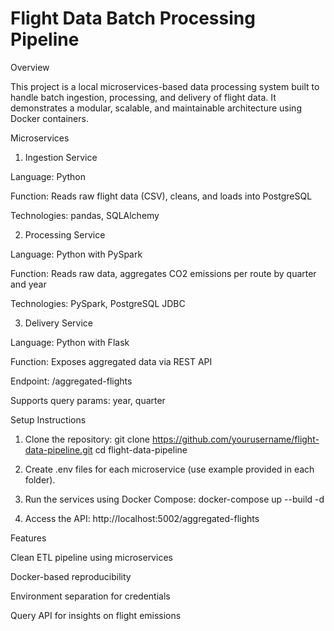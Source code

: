 # Flight Data Batch Processing Pipeline

Overview

  This project is a local microservices-based data processing system built to handle batch ingestion, processing, and delivery of flight data. It demonstrates a modular, scalable, and maintainable architecture using Docker containers.

Microservices

1. Ingestion Service

  Language: Python
  
  Function: Reads raw flight data (CSV), cleans, and loads into PostgreSQL
  
  Technologies: pandas, SQLAlchemy

2. Processing Service

  Language: Python with PySpark
  
  Function: Reads raw data, aggregates CO2 emissions per route by quarter and year
  
  Technologies: PySpark, PostgreSQL JDBC

3. Delivery Service

  Language: Python with Flask
  
  Function: Exposes aggregated data via REST API
  
  Endpoint: /aggregated-flights
  
  Supports query params: year, quarter

Setup Instructions

  1. Clone the repository:
    git clone https://github.com/yourusername/flight-data-pipeline.git
    cd flight-data-pipeline
  
  2. Create .env files for each microservice (use example provided in each folder).
     
  3. Run the services using Docker Compose:
     docker-compose up --build -d
     
  4. Access the API:
     http://localhost:5002/aggregated-flights

Features

  Clean ETL pipeline using microservices
  
  Docker-based reproducibility
  
  Environment separation for credentials
  
  Query API for insights on flight emissions

